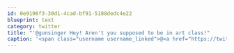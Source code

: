```yaml
---
id: 0e9196f3-30d1-4cad-bf91-5188dedc4e22
blueprint: text
category: twitter
title: "'@gunsinger Hey! Aren't you supposed to be in art class!"
caption: '<span class="username username_linked">@<a href="https://twitter.com/gunsinger" title="Cynthia Gunsinger">gunsinger</a></span> Hey! Aren''t you supposed to be in art class!'
---
```

